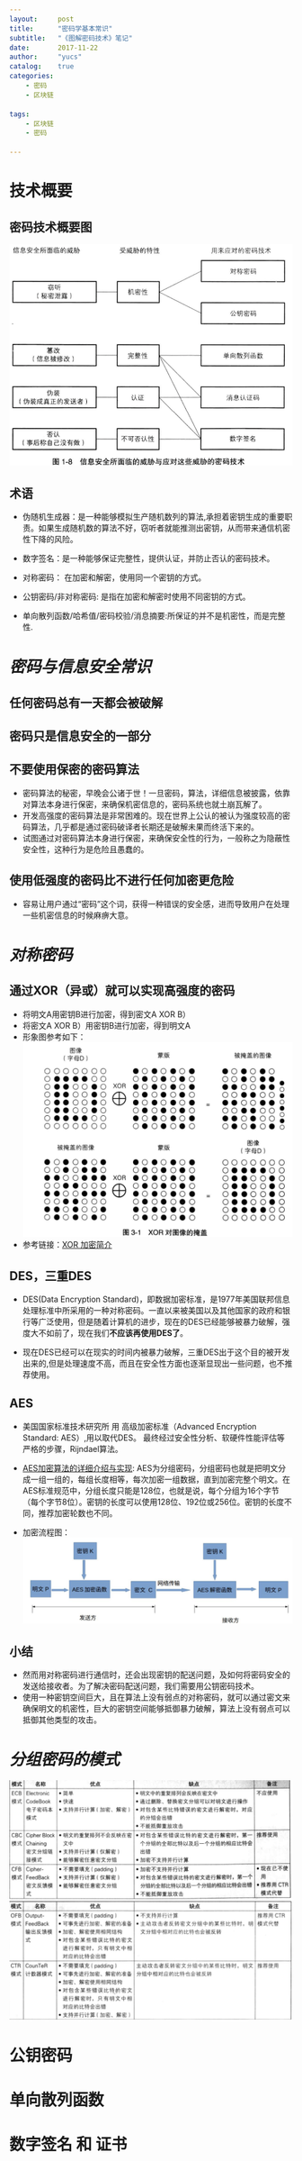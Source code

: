 ```yaml
---
layout:     post
title:      "密码学基本常识"
subtitle:   "《图解密码技术》笔记"
date:       2017-11-22
author:     "yucs"
catalog:    true
categories: 
 	- 密码 
	- 区块链

tags:
    - 区块链
    - 密码
    
---
```




# **技术概要**
##  密码技术概要图
![密码技术概要图](/picture/1.5.png) 
## 术语
- 伪随机生成器：是一种能够模拟生产随机数列的算法,承担着密钥生成的重要职责。如果生成随机数的算法不好，窃听者就能推测出密钥，从而带来通信机密性下降的风险。

- 数字签名：是一种能够保证完整性，提供认证，并防止否认的密码技术。

- 对称密码： 在加密和解密，使用同一个密钥的方式。

- 公钥密码/非对称密码: 是指在加密和解密时使用不同密钥的方式。

- 单向散列函数/哈希值/密码校验/消息摘要:所保证的并不是机密性，而是完整性.


 

# ***_密码与信息安全常识_***
 
##  任何密码总有一天都会被破解

##  密码只是信息安全的一部分

## 不要使用保密的密码算法
-  密码算法的秘密，早晚会公诸于世！一旦密码，算法，详细信息被披露，依靠对算法本身进行保密，来确保机密信息的，密码系统也就土崩瓦解了。
-  开发高强度的密码算法是非常困难的。现在世界上公认的被认为强度较高的密码算法，几乎都是通过密码破译者长期还是破解未果而终活下来的。
-  试图通过对密码算法本身进行保密，来确保安全性的行为，一般称之为隐蔽性安全性，这种行为是危险且愚蠢的。


##  使用低强度的密码比不进行任何加密更危险
  - 容易让用户通过“密码”这个词，获得一种错误的安全感，进而导致用户在处理一些机密信息的时候麻痹大意。

 

# **_对称密码_**
## 通过XOR（异或）就可以实现高强度的密码
- 将明文A用密钥B进行加密，得到密文A XOR B）
- 将密文A XOR B）用密钥B进行加密，得到明文A
- 形象图参考如下：
  ![xor图](/picture/xor.png)
- 参考链接：[XOR 加密简介](http://www.ruanyifeng.com/blog/2017/05/xor.html)

## DES，三重DES

  - DES(Data Encryption Standard)，即数据加密标准，是1977年美国联邦信息处理标准中所采用的一种对称密码。一直以来被美国以及其他国家的政府和银行等广泛使用，但是随着计算机的进步，现在的DES已经能够被暴力破解，强度大不如前了，现在我们**不应该再使用DES了**。
  
  - 现在DES已经可以在现实的时间内被暴力破解，三重DES出于这个目的被开发出来的,但是处理速度不高，而且在安全性方面也逐渐显现出一些问题，也不推荐使用。
## AES 
  -  美国国家标准技术研究所 用 高级加密标准（Advanced Encryption Standard: AES）,用以取代DES。 最终经过安全性分析、软硬件性能评估等严格的步骤，Rijndael算法。

  -  [AES加密算法的详细介绍与实现](http://blog.csdn.net/qq_28205153/article/details/55798628): AES为分组密码，分组密码也就是把明文分成一组一组的，每组长度相等，每次加密一组数据，直到加密完整个明文。在AES标准规范中，分组长度只能是128位，也就是说，每个分组为16个字节（每个字节8位）。密钥的长度可以使用128位、192位或256位。密钥的长度不同，推荐加密轮数也不同。
 - 加密流程图：
  ![AES加密流程图](/picture/AES.png)

## 小结
 - 然而用对称密码进行通信时，还会出现密钥的配送问题，及如何将密码安全的发送给接收者。为了解决密码配送问题，我们需要用公钥密码技术。
 - 使用一种密钥空间巨大，且在算法上没有弱点的对称密码，就可以通过密文来确保明文的机密性，巨大的密钥空间能够抵御暴力破解，算法上没有弱点可以抵御其他类型的攻击。
  
   
#  **_分组密码的模式_** 
![](/picture/block_cipher1.png)
![](/picture/block_cipher2.png)



# 公钥密码



# 单向散列函数 


# 数字签名 和 证书 


